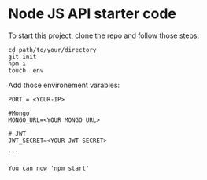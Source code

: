 # Node JS API starter code

To start this project, clone the repo and follow those steps:

```
cd path/to/your/directory
git init
npm i 
touch .env

```

Add those environement varables: 

````
PORT = <YOUR-IP>

#Mongo
MONGO_URL=<YOUR MONGO URL>

# JWT
JWT_SECRET=<YOUR JWT SECRET>

```

You can now 'npm start'